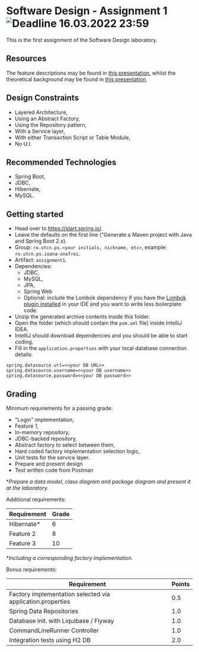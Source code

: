 # Software Design - Assignment 1 ![Deadline 16.03.2022 23:59](https://img.shields.io/badge/deadline-16.03.2022%2023%3A59-blue.svg "Deadline: 16.03.2022 23:59")
This is the first assignment of the Software Design laboratory.

## Resources
The feature descriptions may be found in [this presentation](https://docs.google.com/document/d/1tVYAyPtw45p4jIwGaeIKsNPpqTvS5VukwBIKkj6pv8A/edit?usp=sharing), whilst the theoretical background may be found in [this presentation](https://docs.google.com/presentation/d/1xiVZN2jJTUwR7M02tQJaZdfztIgUi0BR/edit?usp=sharing&ouid=102090218605835099815&rtpof=true&sd=true).

## Design Constraints
 * Layered Architecture,
 * Using an Abstract Factory,
 * Using the Repository pattern,
 * With a Service layer, 
 * With either Transaction Script or Table Module,
 * No U.I.

## Recommended Technologies
 * Spring Boot,
 * JDBC,
 * Hibernate,
 * MySQL.

## Getting started
 * Head over to https://start.spring.io/.
 * Leave the defaults on the first line ("Generate a Maven project with Java and Spring Boot 2.x).
 * Group: `ro.utcn.ps.<your initials, nickname, etc>`, example: `ro.utcn.ps.ioana-onofrei`.
 * Artifact: `assignment1`.
 * Dependencies:
   - JDBC,
   - MySQL,
   - JPA,
   - Spring Web
   - Optional: include the Lombok dependency if you have the [Lombok plugin installed](https://projectlombok.org/) in your IDE and you want to write less boilerplate code.
 * Unzip the generated archive contents inside this folder.
 * Open the folder (which should contain the `pom.xml` file) inside IntelliJ IDEA.
 * IntelliJ should download dependencies and you should be able to start coding.
 * Fill in the `application.properties` with your local database connection details: 

```
spring.datasource.url=<<your DB URL>>
spring.datasource.username=<<your DB username>>
spring.datasource.password=<<your DB password>>
```

## Grading

Minimum requirements for a passing grade:
 * "Login" implementation,
 * Feature 1,
 * In-memory repository,
 * JDBC-backed repository,
 * Abstract factory to select between them,
 * Hard coded factory implementation selection logic,
 * Unit tests for the service layer.
 * Prepare and present design
 * Test written code from Postman

**Prepare a data model, class diagram and package diagram and present it at the laboratory.*

Additional requirements:

| Requirement                        | Grade |
|------------------------------------|-------|
| Hibernate*                         |   6   |
| Feature 2                          |   8   |
| Feature 3                          |  10   |

**Including a corresponding factory implementation.*

Bonus requirements:

| Requirement                                                | Points |
|------------------------------------------------------------|--------|
| Factory implementation selected via application.properties | 0.5    |
| Spring Data Repositories                                   | 1.0    |
| Database init. with Liquibase / Flyway                     | 1.0    |
| CommandLineRunner Controller                               | 1.0    |
| Integration tests using H2 DB                              | 2.0    |
